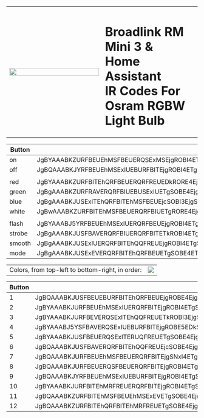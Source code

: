 
<table>
  <tr>
    <td width="49%">
      <img src="https://github.com/yahat/broadlink_mini_homeassistant_ir_codes_osram_rgb_light_bulb/blob/master/osram_rgb_lightbulb.JPG?raw=true" width="100%;">
    </td>
    <td width="49%">
      <h1>
      Broadlink RM Mini 3 &<br>
      Home Assistant<br>
      IR Codes For<br>
      Osram RGBW Light Bulb<br>
      </h1>
    </td>
  </tr>
</table>


|Button|Code|
|--|--|
|on|JgBYAAABKZURFBEUEhMSFBEUERQSExMSEjgROBI4ETgSOBE4EjgROBI4EDkSOBEUEhMRFBEVERQRFBITEhMSOBE4EjgROBI4EQAFHwABKEsRAAxWAAEoSxIADQU=|
|off|JgBQAAABKJYRFBEUEhMSExIUEBURFBITEjgROBI4ETgSOBE4EjgROBIUEDkSNxIUERQRFBITERUROBITEhQQORI4EDkSNxI4EQAFHwABKEsSAA0FAAAAAAAAAAA=|
|||
|red|JgBYAAABKZURFBITEhQRFBEUERQRFREUEDkRORE4EjgROBI4ETgSOBEUEhMSFBE4EhMSFBEUERQSOBE4EjgRFBE4ETkROBI4EQAFIgABKEsRAAxUAAEpShIADQU=|
|green|JgBgAAABKZURFRAVERQRFBIUEBUSExIUETgSOBE4EjgRORE4EjgSNxI4EhMSFBE4EhQRFBITEhQRFBI3EjgSExI4EjgROBI4EQAFIgABKUsRAAxXAAEpSxEADFQAAShLEgANBQAAAAAAAAAA|
|blue|JgBgAAABKJUSExITEhQRFBITEhMSFBEUEjcSOBI3EjgSOBE4EjgROBITETkRFBI4ERQRFBITEhQROBITEjgRFBI4ETgSOBE4EgAFHwABKUoSAAxTAAEoSxIADFIAAShLEgANBQAAAAAAAAAA|
|white|JgBwAAABKZURFBITEhMSFBEUERQRFBIUETgRORE4EjgQORI4ETgSOBE4EjgRFBEUEhMSExIUERQRFBITEjgROBI4EjcSOBI3EQAFIAABKEsRAAxSAAEqSREADFIAASlKEgAMUgABKEsRAAxSAAEnTBEADQUAAAAAAAAAAA==|
|||
|flash|JgBYAAABJ5YRFBEUEhMSExIUERQRFBEUEjgROBI4ETgRORE4EjgROBI4ETgSOBE4ERQSExIUERQRFBITEhMRFRE4EjgROBI3EgAFHwABJ0sSAAxSAAEoShIADQU=|
|strobe|JgBgAAABKJUSFBAVERQRFBIUERQRFBITETkROBI4ETgROBI4ETgSOBI3EjgRFBITETkRFBITEhMRFREUEjcSOBEUEjgROBI4EQAFHwABKEsRAAxSAAEoShIADFIAASdLEgANBQAAAAAAAAAA|
|smooth|JgBgAAABKJUSExIUERQRFBITEhQQFREUEjgROBI4ETgSOBA5EjgROBI4ETgSOBEUETgSFBEUEhMSExIUERQQORITEjgSOBE4EQAFHwABKEsSAAxSAAEnTBEADFIAAShLEgANBQAAAAAAAAAA|
|mode|JgBgAAABKJUSExEVERQRFBITEhQRFBEUETgSOBE4ETkROBI4ETgSOBE4EjgRFBE4EjgRFBITEhQRFBAVEjgQFRAVETgSOBE4EQAFIAABKEoSAAxRAAEpShIADFEAAShLEgANBQAAAAAAAAAA|

<table width="99%">
  <tr>
    <td>
      Colors, from top-left to bottom-right, in order:
    </td>
    <td>
      <img src="https://github.com/yahat/broadlink_mini_homeassistant_ir_codes_osram_rgbw_light_bulb/blob/master/colors.JPG?raw=true">
    </td>
  </tr>
</table>

|Button|Code|
|--|--|
|1|JgBQAAABKJUSFBEUEBURFBITEhQRFBEUEjgROBE4EjgROBI4EjcSOBEUEhMSOBE4EhMSFBEUERQROBI4EhMRFBI4ETgSOBE4EgAFHgABKEsSAA0FAAAAAAAAAAA=|
|2|JgBYAAABKJURFBEUEhMSExIUERQRFBITEjgROBI4ETgSOBE4EjgROBI4ERQROBI4ERQSExITEhQRFBE4EhQRFBE4EjgROBI4EQAFHwABKEsRAAxSAAEnSxIADQU=|
|3|JgBYAAABKJURFBEVERQSExITEhQQFREUETkROBI3EjgSNxI4ETgSOBEUEjgROBI4EBURFBITEhQROBITEhMSFBE4EjgROBI4EQAFHwABKEsRAAxSAAEoSxEADQU=|
|4|JgBYAAABJ5YSFBAVERQSExIUEBURFBITEjgROBE5EDkSOBE4ETkROBITEhQQFREUETgSFBEUEBUSOBE4ETgSOBEUEjgROBI4EQAFHwABJ0sSAAxTAAEoShIADQU=|
|5|JgBYAAABKJUSFBEUERQSExITERUQFREUETgSOBE4EjgROBE5ETgSOBE4ERQSFBEUETgSExIUERQRFBE4EjgROBIUETgROBI4EAAFIAABJ0wRAAxRAAEoSxEADQU=|
|6|JgBQAAABKJUSFBAVERQRFBITEhQQFREUEjcSOBE4EjgROBE5ETgSOBEUETgSExIUEDkSExITEhQROBITEjgROBQREjgROBI4EQAFHwABKEsRAA0FAAAAAAAAAAA=|
|7|JgBQAAABKJURFBEUEhMSFBEUERQRFBITEjgSNxI4ETgSOBE4ETkROBITEhMROREUEjgRFBAVEhMRORE4EhMSOBEUEjgQORI4EQAFHwABKEsRAA0FAAAAAAAAAAA=|
|8|JgBQAAABKJURFBEUERQSFBEUERQRFBITEjgROBI4ETgSOBE4EjgROBE4EhQROBITETkRFBITEhMSFBE4EhMSOBAVEjcSOBE4EgAFHgABKEsRAA0FAAAAAAAAAAA=|
|9|JgBQAAABKJYRFBEUEhMSExIUEBURFBITEjgROBI4ETgSOBE4EjgROBITEjgROBITEjgRFBITEhMSOBEUEhMSOBEUEjgROBE4EgAFHgABJ0wSAA0FAAAAAAAAAAA=|
|10|JgBYAAABKJURFBITEhMRFREUERQRFBITEjgROBI4ETgSOBE4EjcRORITEhMSFBE4EjcSFBEUERQSOBE4EjgRFBEUETgSOBE4EgAFHgABKEsSAAxRAAEnTBAADQU=|
|11|JgBQAAABKZURFBITEhMSFBEUEhMSExEVETgSOBE4EjgROBE5ETgSOBE4EhMSFBE4EjgRFBEUEhMSFBE4EjgRFBEUEjgROBI4EQAFHwABKEsRAA0FAAAAAAAAAAA=|
|12|JgBQAAABKZURFBITEhQRFBITEhMRFREUETgSOBE4EjgROBI4ETgSOBEUETgSExI4EjcSFBEUEhMSOBEUETgSExIUETgSOBE4EgAFHgABKUoSAA0FAAAAAAAAAAA=|
